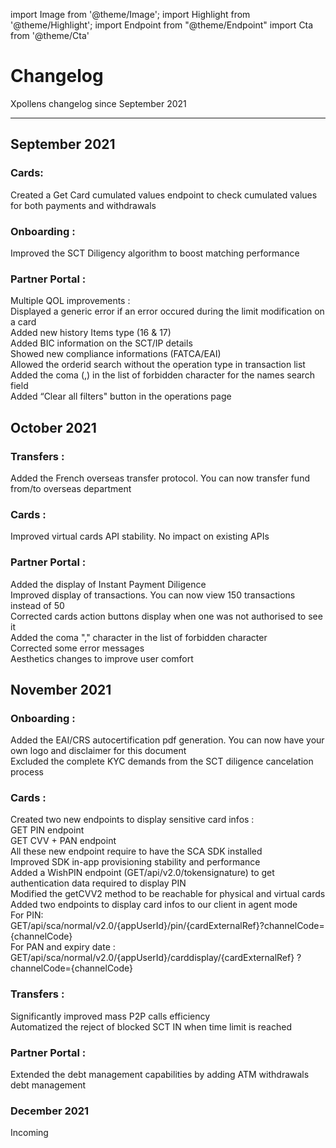 import Image from '@theme/Image';
import Highlight from '@theme/Highlight';
import Endpoint from "@theme/Endpoint"
import Cta from '@theme/Cta'

# Changelog

Xpollens changelog since September 2021

---

## September 2021

### Cards:
Created a Get Card cumulated values endpoint to check cumulated values for both payments and withdrawals

### Onboarding :
Improved the SCT Diligency algorithm to boost matching performance

### Partner Portal :
Multiple QOL improvements :  
Displayed a generic error if an error occured during the limit modification on a card  
Added new history Items type (16 & 17)  
Added BIC information on the SCT/IP details  
Showed new compliance informations (FATCA/EAI)  
Allowed the orderid search without the operation type in transaction list  
Added the coma (,) in the list of forbidden character for the names search field  
Added “Clear all filters" button in the operations page  

## October 2021
### Transfers :
Added the French overseas transfer protocol. You can now transfer fund from/to overseas department
### Cards :
Improved virtual cards API stability. No impact on existing APIs
### Partner Portal :
Added the display of Instant Payment Diligence  
Improved display of transactions. You can now view 150 transactions instead of 50  
Corrected cards action buttons display when one was not authorised to see it  
Added the coma "," character in the list of forbidden character  
Corrected some error messages  
Aesthetics changes to improve user comfort  

## November 2021
### Onboarding :
Added the EAI/CRS autocertification pdf generation. You can now have your own logo and disclaimer for this document  
Excluded the complete KYC demands from the SCT diligence cancelation process  

### Cards :
Created two new endpoints to display sensitive card infos :  
GET PIN endpoint  
GET CVV + PAN endpoint  
All these new endpoint require to have the SCA SDK installed  
Improved SDK in-app provisioning stability and performance  
Added a WishPIN endpoint (GET/api​/v2.0​/tokensignature) to get authentication data required to display PIN  
Modified the getCVV2 method to be reachable for physical and virtual cards  
Added two endpoints to display card infos to our client in agent mode  
For PIN:  
GET/api/sca/normal/v2.0/{appUserId}/pin/{cardExternalRef}?channelCode={channelCode}  
For PAN and expiry date :  
GET/api/sca/normal/v2.0/{appUserId}/carddisplay/{cardExternalRef} ?channelCode={channelCode}  

### Transfers :
Significantly improved mass P2P calls efficiency  
Automatized the reject of blocked SCT IN when time limit is reached  

### Partner Portal :
Extended the debt management capabilities by adding ATM withdrawals debt management  

### December 2021
Incoming
